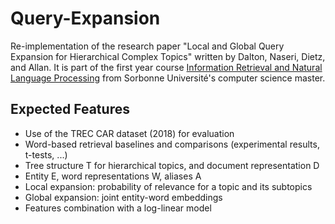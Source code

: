 # Query-Expansion

Re-implementation of the research paper "Local and Global Query Expansion for Hierarchical Complex Topics" written by Dalton, Naseri, Dietz, and Allan. It is part of the first year course [Information Retrieval and Natural Language Processing](https://dac.lip6.fr/master/enseignement/rital/) from Sorbonne Université's computer science master.


## Expected Features

- Use of the TREC CAR dataset (2018) for evaluation
- Word-based retrieval baselines and comparisons (experimental results, t-tests, ...)
- Tree structure T for hierarchical topics, and document representation D
- Entity E, word representations W, aliases A
- Local expansion: probability of relevance for a topic and its subtopics
- Global expansion: joint entity-word embeddings
- Features combination with a log-linear model